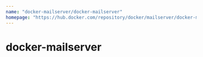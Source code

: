 ```yaml
---
name: "docker-mailserver/docker-mailserver"
homepage: "https://hub.docker.com/repository/docker/mailserver/docker-mailserver"
---
```

# docker-mailserver
